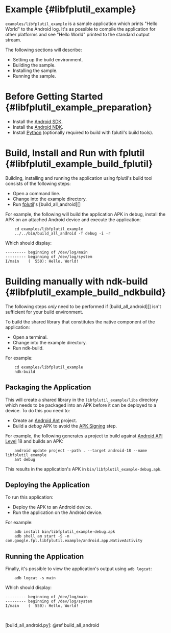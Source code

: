 Example    {#libfplutil_example}
=======

`examples/libfplutil_example` is a sample application which prints
"Hello World" to the Android log.  It's as possible to compile the application
for other platforms and see "Hello World" printed to the standard output
stream.

The following sections will describe:

   * Setting up the build environment.
   * Building the sample.
   * Installing the sample.
   * Running the sample.

# Before Getting Started    {#libfplutil_example_preparation}

   * Install the [Android SDK][].
   * Install the [Android NDK][].
   * Install [Python][] (optionally required to build with fplutil's build
     tools).

# Build, Install and Run with fplutil    {#libfplutil_example_build_fplutil}

Building, installing and running the application using fplutil's build tool
consists of the following steps:

   * Open a command line.
   * Change into the example directory.
   * Run [fplutil][]'s [build_all_android][]

For example, the following will build the application APK in debug, install
the APK on an attached Android device and execute the application:

~~~{.sh}
    cd examples/libfplutil_example
    ../../bin/build_all_android -T debug -i -r
~~~

Which should display:

    --------- beginning of /dev/log/main
    --------- beginning of /dev/log/system
    I/main    (  550): Hello, World!

# Building manually with ndk-build    {#libfplutil_example_build_ndkbuild}

The following steps *only* need to be performed if [build_all_android][]
isn't sufficient for your build environment.

To build the shared library that constitutes the native component of the
application:

   * Open a terminal.
   * Change into the example directory.
   * Run ndk-build.

For example:

~~~{.sh}
    cd examples/libfplutil_example
    ndk-build
~~~

## Packaging the Application

This will create a shared library in the `libfplutil_example/libs` directory
which needs to be packaged into an APK before it can be deployed to a device.
To do this you need to:

   * Create an [Android Ant][] project.
   * Build a *debug* APK to avoid the [APK Signing] step.

For example, the following generates a project to build against
[Android API Level][] 18 and builds an APK:

~~~{.sh}
    android update project --path . --target android-18 --name libfplutil_example
    ant debug
~~~

This results in the application's APK in `bin/libfplutil_example-debug.apk`.

## Deploying the Application

To run this application:

   * Deploy the APK to an Android device.
   * Run the application on the Android device.

For example:

~~~{.sh}
    adb install bin/libfplutil_example-debug.apk
    adb shell am start -S -n com.google.fpl.libfplutil.example/android.app.NativeActivity
~~~

## Running the Application

Finally, it's possible to view the application's output using `adb logcat`:

~~~{.sh}
    adb logcat -s main
~~~

Which should display:

    --------- beginning of /dev/log/main
    --------- beginning of /dev/log/system
    I/main    (  550): Hello, World!

<br>

  [fplutil]: index.html
  [Python]: http://www.python.org
  [Android Ant]: http://developer.android.com/tools/building/building-cmdline.html
  [Android NDK]: http://developer.android.com/tools/sdk/ndk/index.html
  [Android SDK]: http://developer.android.com/sdk/index.html
  [APK Signing]: http://developer.android.com/tools/publishing/app-signing.html
  [Android API Level]: http://developer.android.com/guide/topics/manifest/uses-sdk-element.html#ApiLevels
  [build_all_android.py]: @ref build_all_android
